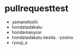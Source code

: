 pullrequesttest
===============

- yamanetoshi
- hondatadakatu
- hondamasyosi
- hondatadakatu    kesita.
-yosino
- ryouji_s
